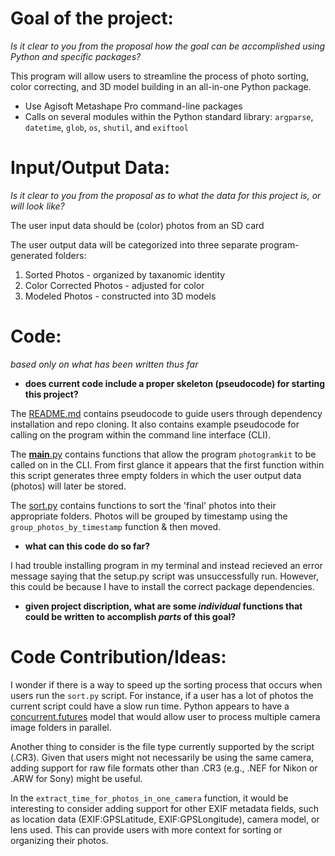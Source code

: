 
# Goal of the project:
*Is it clear to you from the proposal how the goal can be accomplished using Python and specific packages?*

This program will allow users to streamline the process of photo sorting, color correcting, and 3D model building in an all-in-one Python package. 
- Use Agisoft Metashape Pro command-line packages 
- Calls on several modules within the Python standard library:
	 `argparse`, `datetime`, `glob`, `os`, `shutil`, and `exiftool`

# Input/Output Data:
*Is it clear to you from the proposal as to what the data for this project is, or will look like?*

The user input data should be (color) photos from an SD card

The user output data will be categorized into three separate program-generated folders:
1. Sorted Photos - organized by taxanomic identity 
2. Color Corrected Photos - adjusted for color
3. Modeled Photos - constructed into 3D models 

# Code:
*based only on what has been written thus far*

- **does current code include a proper skeleton (pseudocode) for starting this project?**

The [README.md](./README.md) contains pseudocode to guide users through dependency installation and repo cloning. It also contains example pseudocode for calling on the program within the command line interface (CLI).

The [__main__.py](./*__main__.py) contains functions that allow the program `photogramkit` to be called on in the CLI. From first glance it appears that the first function within this script generates three empty folders in which the user output data (photos) will later be stored. 

The [sort.py](./*sort.py) contains functions to sort the 'final' photos into their appropriate folders. Photos will be grouped by timestamp using the `group_photos_by_timestamp` function & then moved. 

- **what can this code do so far?**

I had trouble installing program in my terminal and instead recieved an error message saying that the setup.py script was unsuccessfully run. However, this could be because I have to install the correct package dependencies.  

- **given project discription, what are some *individual* functions that could be written to accomplish *parts* of this goal?**

 # Code Contribution/Ideas:

I wonder if there is a way to speed up the sorting process that occurs when users run the `sort.py` script. For instance, if a user has a lot of photos the current script could have a slow run time. Python appears to have a [concurrent.futures](https://docs.python.org/3/library/concurrent.futures.html) model that would allow user to process multiple camera image folders in parallel. 

Another thing to consider is the file type currently supported by the script (.CR3). Given that users might not necessarily be using the same camera, adding support for raw file formats other than .CR3 (e.g., .NEF for Nikon or .ARW for Sony) might be useful. 

In the `extract_time_for_photos_in_one_camera` function, it would be interesting to consider adding support for other EXIF metadata fields, such as location data (EXIF:GPSLatitude, EXIF:GPSLongitude), camera model, or lens used. This can provide users with more context for sorting or organizing their photos. 

